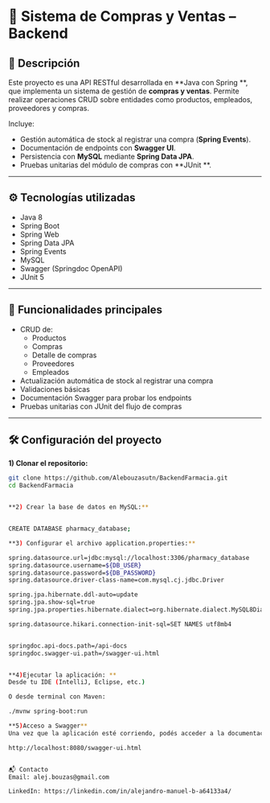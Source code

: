 # 🛒 Sistema de Compras y Ventas – Backend

## 📌 Descripción

Este proyecto es una API RESTful desarrollada en **Java con Spring **, que implementa un sistema de gestión de **compras y ventas**. 
Permite realizar operaciones CRUD sobre entidades como productos, empleados, proveedores y compras.

Incluye:
- Gestión automática de stock al registrar una compra (**Spring Events**).
- Documentación de endpoints con **Swagger UI**.
- Persistencia con **MySQL** mediante **Spring Data JPA**.
- Pruebas unitarias del módulo de compras con **JUnit **.

---

## ⚙️ Tecnologías utilizadas

- Java 8
- Spring Boot
- Spring Web
- Spring Data JPA
- Spring Events
- MySQL
- Swagger (Springdoc OpenAPI)
- JUnit 5

---

## 🚀 Funcionalidades principales

- CRUD de:
  - Productos
  - Compras
  - Detalle de compras
  - Proveedores
  - Empleados
- Actualización automática de stock al registrar una compra
- Validaciones básicas
- Documentación Swagger para probar los endpoints
- Pruebas unitarias con JUnit del flujo de compras

---

## 🛠️ Configuración del proyecto

**1) Clonar el repositorio:**
   ```bash
   git clone https://github.com/Alebouzasutn/BackendFarmacia.git
   cd BackendFarmacia


**2) Crear la base de datos en MySQL:**


CREATE DATABASE pharmacy_database;

**3) Configurar el archivo application.properties:**

spring.datasource.url=jdbc:mysql://localhost:3306/pharmacy_database
spring.datasource.username=${DB_USER}
spring.datasource.password=${DB_PASSWORD}
spring.datasource.driver-class-name=com.mysql.cj.jdbc.Driver

spring.jpa.hibernate.ddl-auto=update
spring.jpa.show-sql=true
spring.jpa.properties.hibernate.dialect=org.hibernate.dialect.MySQL8Dialect

spring.datasource.hikari.connection-init-sql=SET NAMES utf8mb4


springdoc.api-docs.path=/api-docs
springdoc.swagger-ui.path=/swagger-ui.html


**4)Ejecutar la aplicación: **
Desde tu IDE (IntelliJ, Eclipse, etc.)

O desde terminal con Maven:

./mvnw spring-boot:run

**5)Acceso a Swagger**
Una vez que la aplicación esté corriendo, podés acceder a la documentación de la API desde:

http://localhost:8080/swagger-ui.html


📬 Contacto
Email: alej.bouzas@gmail.com

LinkedIn: https://linkedin.com/in/alejandro-manuel-b-a64133a4/
